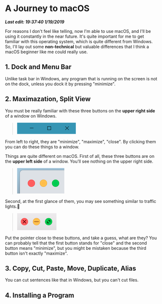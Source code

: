 # A Journey to macOS

***Last edit: 19:37:40 1/19/2019***

For reasons I don't feel like telling, now I'm able to use macOS, and I'll be using it constantly in the near future. It's quite important for me to get familiar with this operating system, which is quite different from Windows. So, I'll lay out some **non-technical** but valuable differences that I think a macOS beginner like me could really use.

## 1. Dock and Menu Bar

Unlike task bar in Windows, any program that is running on the screen is not on the dock, unless you dock it by pressing "minimize".

## 2. Maximazation, Split View

You must be really familiar with these three buttons on the **upper right side** of a window on Windows.

> ![three-buttons-windows](three-buttons-windows.PNG)

From left to right, they are "minimize", "maximize", "close". By clicking them you can do these things to a window.

Things are quite different on macOS. First of all, these three buttons are on the **upper left side** of a window. You'll see nothing on the upper right side.

> ![three-buttons-macOS](three-buttons-macOS.png)

Second, at the first glance of them, you may see something similar to traffic lights.🚦


> ![three-buttons-mouse-macOS](three-buttons-mouse-macOS.png)

Put the pointer close to these buttons, and take a guess, what are they? You can probably tell that the first button stands for "close" and the second button means "minimize", but you might be mistaken because the third button isn't exactly "maximize".

## 3. Copy, Cut, Paste, Move, Duplicate, Alias

You can cut sentences like that in Windows, but you can't cut files.

## 4. Installing a Program
